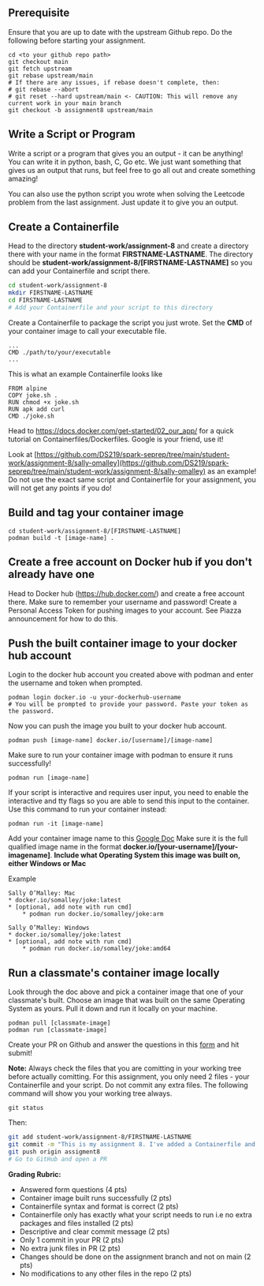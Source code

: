 ## Prerequisite

Ensure that you are up to date with the upstream Github repo. Do the following before starting your assignment.

```
cd <to your github repo path>
git checkout main
git fetch upstream
git rebase upstream/main
# If there are any issues, if rebase doesn't complete, then:
# git rebase --abort
# git reset --hard upstream/main <- CAUTION: This will remove any current work in your main branch 
git checkout -b assignment8 upstream/main
```

## Write a Script or Program

Write a script or a program that gives you an output - it can be anything! You can write it in python, bash, C, Go etc.
We just want something that gives us an output that runs, but feel free to go all out and create something amazing!

You can also use the python script you wrote when solving the Leetcode problem from the last assignment. Just update it to give you an output.

## Create a Containerfile

Head to the directory **student-work/assignment-8** and create a directory there with your name in the format **FIRSTNAME-LASTNAME**.
The directory should be **student-work/assignment-8/[FIRSTNAME-LASTNAME]** so you can add your Containerfile and script there.

```bash
cd student-work/assignment-8
mkdir FIRSTNAME-LASTNAME
cd FIRSTNAME-LASTNAME
# Add your Containerfile and your script to this directory
```

Create a Containerfile to package the script you just wrote. Set the **CMD** of your container image to call your executable file.

```
...
CMD ./path/to/your/executable
...
```

This is what an example Containerfile looks like

```
FROM alpine
COPY joke.sh .
RUN chmod +x joke.sh
RUN apk add curl
CMD ./joke.sh
```
Head to https://docs.docker.com/get-started/02_our_app/ for a quick tutorial on Containerfiles/Dockerfiles. Google is your friend, use it!

Look at [https://github.com/DS219/spark-seprep/tree/main/student-work/assignment-8/sally-omalley](https://github.com/DS219/spark-seprep/tree/main/student-work/assignment-8/sally-omalley) as an example!
Do not use the exact same script and Containerfile for your assignment, you will not get any points if you do!

## Build and tag your container image

```
cd student-work/assignment-8/[FIRSTNAME-LASTNAME]
podman build -t [image-name] .
```

## Create a free account on Docker hub if you don't already have one

Head to Docker hub (https://hub.docker.com/) and create a free account there. Make sure to remember your username and password!
Create a Personal Access Token for pushing images to your account. See Piazza announcement for how to do this.

## Push the built container image to your docker hub account

Login to the docker hub account you created above with podman and enter the username and token when prompted.
```
podman login docker.io -u your-dockerhub-username
# You will be prompted to provide your password. Paste your token as the password.
```

Now you can push the image you built to your docker hub account.
```
podman push [image-name] docker.io/[username]/[image-name]
```

Make sure to run your container image with podman to ensure it runs successfully!
```
podman run [image-name]
```
If your script is interactive and requires user input, you need to enable the interactive and tty flags so you are able to send this input to the container. Use this command to run your container instead:
```
podman run -it [image-name]
```

Add your container image name to this [Google Doc](https://docs.google.com/document/d/1HTjs2st50iv5VkuVkwSVurrnVDVRcunfEa7SWRVE2mA/edit?usp=sharing)
Make sure it is the full qualified image name in the format **docker.io/[your-username]/[your-imagename]**. **Include what Operating System this image
was built on, either Windows or Mac**

Example
```
Sally O’Malley: Mac
* docker.io/somalley/joke:latest
* [optional, add note with run cmd]
    * podman run docker.io/somalley/joke:arm

Sally O’Malley: Windows
* docker.io/somalley/joke:latest
* [optional, add note with run cmd]
    * podman run docker.io/somalley/joke:amd64

```

## Run a classmate's container image locally

Look through the doc above and pick a container image that one of your classmate's built. Choose an image that was built on the same Operating System
as yours. Pull it down and run it locally on your machine.

```
podman pull [classmate-image]
podman run [classmate-image]
```

Create your PR on Github and answer the questions in this [form](https://forms.gle/UXdNEspY1rvPFhpx9) and hit submit!

**Note:** Always check the files that you are comitting in your working tree before actually comitting. For this assignment, you only need 2
files - your Containerfile and your script. Do not commit any extra files. The following command will show you your working tree always.
```
git status
```

Then:

```bash
git add student-work/assignment-8/FIRSTNAME-LASTNAME
git commit -m "This is my assignment 8. I've added a Containerfile and a script"
git push origin assigment8
# Go to GitHub and open a PR
```

**Grading Rubric:**
- Answered form questions (4 pts)
- Container image built runs successfully (2 pts)
- Containerfile syntax and format is correct (2 pts)
- Containerfile only has exactly what your script needs to run i.e no extra packages and files installed (2 pts)
- Descriptive and clear commit message (2 pts)
- Only 1 commit in your PR (2 pts)
- No extra junk files in PR (2 pts)
- Changes should be done on the assignment branch and not on main (2 pts)
- No modifications to any other files in the repo (2 pts)
